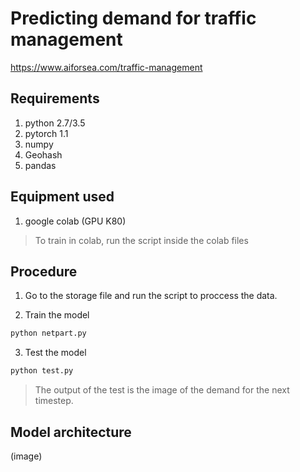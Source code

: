 # Predicting demand for traffic management

https://www.aiforsea.com/traffic-management

## Requirements
1. python 2.7/3.5
2. pytorch 1.1
3. numpy
4. Geohash
5. pandas


## Equipment used
1. google colab (GPU K80)
> To train in colab, run the script inside the colab files

## Procedure

1. Go to the storage file and run the script to proccess the data.

2. Train the model
```python
python netpart.py
```

3. Test the model
```python
python test.py
```
> The output of the test is the image of the demand for the next timestep.

## Model architecture

(image)
